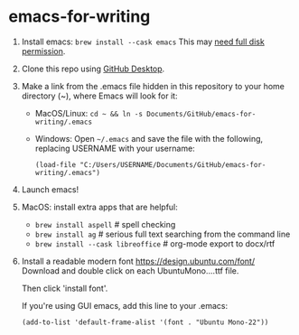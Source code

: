 # emacs-for-writing

1. Install emacs: `brew install --cask emacs`
   This may [need full disk permission](https://emacs.stackexchange.com/a/53037/8287).

2. Clone this repo using [GitHub Desktop](https://desktop.github.com).
3. Make a link from the .emacs file hidden in this repository to your home directory (\~), where Emacs will look for it:
   - MacOS/Linux: `cd ~ && ln -s Documents/GitHub/emacs-for-writing/.emacs`
   - Windows: Open `~/.emacs` and save the file with the following, replacing USERNAME with your username: 

      `(load-file "C:/Users/USERNAME/Documents/GitHub/emacs-for-writing/.emacs")`
   
4. Launch emacs!
5. MacOS: install extra apps that are helpful:
   - `brew install aspell`  # spell checking
   - `brew install ag`      # serious full text searching from the command line
   - `brew install --cask libreoffice` # org-mode export to docx/rtf
   
6. Install a readable modern font
   https://design.ubuntu.com/font/
   Download and double click on each UbuntuMono....ttf file.
   
   Then click 'install font'.
   
   If you're using GUI emacs, add this line to your .emacs:
   
      `(add-to-list 'default-frame-alist '(font . "Ubuntu Mono-22"))`


